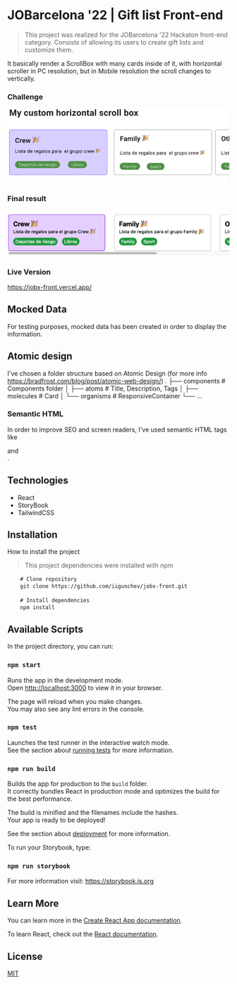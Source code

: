 # JOBarcelona '22 | Gift list Front-end

> This project was realized for the JOBarcelona '22 Hackaton front-end category.
> Consists of allowing its users to create gift lists and customize them.

It basically render a ScrollBox with many cards inside of it, with horizontal scroller in PC resolution, but in Mobile resolution the scroll changes to vertically.

### Challenge

<img src="src/assets/challenge_screenshot.png" alt="challenge screenshot" />

### Final result

<img src="src/assets/final_result.png" alt="final result" />


### Live Version

https://jobx-front.vercel.app/

## Mocked Data

For testing purposes, mocked data has been created in order to display the information.


## Atomic design

I've chosen a folder structure based on Atomic Design (for more info https://bradfrost.com/blog/post/atomic-web-design/)
    .
    ├── components                  # Components folder
    │   ├── atoms                   # Title, Description, Tags
    │   ├── molecules               # Card
    │   └── organisms               # ResponsiveContainer
    └── ...


### Semantic HTML

In order to improve SEO and screen readers, I've used semantic HTML tags like <article> and <section>.

## Technologies

- React
- StoryBook
- TailwindCSS

## Installation

How to install the project

> This project dependencies were installed with npm

```shell
    # Clone repository
    git clone https://github.com/iigunchev/jobx-front.git

    # Install dependencies
    npm install
```

## Available Scripts

In the project directory, you can run:

### `npm start`

Runs the app in the development mode.\
Open [http://localhost:3000](http://localhost:3000) to view it in your browser.

The page will reload when you make changes.\
You may also see any lint errors in the console.

### `npm test`

Launches the test runner in the interactive watch mode.\
See the section about [running tests](https://facebook.github.io/create-react-app/docs/running-tests) for more information.

### `npm run build`

Builds the app for production to the `build` folder.\
It correctly bundles React in production mode and optimizes the build for the best performance.

The build is minified and the filenames include the hashes.\
Your app is ready to be deployed!

See the section about [deployment](https://facebook.github.io/create-react-app/docs/deployment) for more information.

To run your Storybook, type:

### `npm run storybook`

For more information visit: https://storybook.js.org

## Learn More

You can learn more in the [Create React App documentation](https://facebook.github.io/create-react-app/docs/getting-started).

To learn React, check out the [React documentation](https://reactjs.org/).

## License

[MIT](https://opensource.org/licenses/MIT)